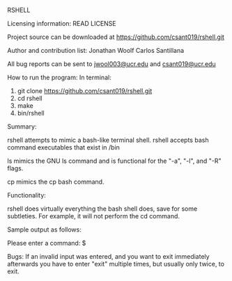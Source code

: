RSHELL

Licensing information: READ LICENSE

Project source can be downloaded at https://github.com/csant019/rshell.git

Author and contribution list:
Jonathan Woolf
Carlos Santillana

All bug reports can be sent to jwool003@ucr.edu and csant019@ucr.edu

How to run the program:
In terminal:
1. git clone https://github.com/csant019/rshell.git
2. cd rshell
3. make
4. bin/rshell

Summary:

rshell attempts to mimic a bash-like terminal shell. rshell accepts bash command executables that exist in /bin

ls mimics the GNU ls command and is functional for the "-a", "-l", and "-R" flags.

cp mimics the cp bash command.

Functionality:

rshell does virtually everything the bash shell does, save for some subtleties.
For example, it will not perform the cd command.

Sample output as follows:

Please enter a command:
$

Bugs:
If an invalid input was entered, and you want to exit immediately afterwards you have to enter "exit" multiple times, but usually only twice, to exit.
